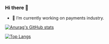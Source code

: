 ### Hi there 👋


- 🔭 I’m currently working on payments industry.

[![Anurag's GitHub stats](https://github-readme-stats.vercel.app/api?username=doordiey&theme=dark)](https://github.com/anuraghazra/github-readme-stats)

[![Top Langs](https://github-readme-stats.vercel.app/api/top-langs/?username=doordiey&layout=compact&theme=dark)](https://github.com/anuraghazra/github-readme-stats)
<!--
**doordiey/doordiey** is a ✨ _special_ ✨ repository because its `README.md` (this file) appears on your GitHub profile.

Here are some ideas to get you started:

- 🔭 I’m currently working on ...
- 🌱 I’m currently learning ...
- 👯 I’m looking to collaborate on ...
- 🤔 I’m looking for help with ...
- 💬 Ask me about ...
- 📫 How to reach me: ...
- 😄 Pronouns: ...
- ⚡ Fun fact: ...
-->
